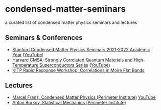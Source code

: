 # condensed-matter-seminars
a curated list of condensed matter physics seminars and lectures

## Seminars & Conferences
- [Stanford Condensed Matter Physics Seminars 2021-2022 Academic Year](https://glam.stanford.edu/events-0) ([YouTube](https://www.youtube.com/channel/UCIca30ZcyaHQJnPCZIZih9g))
- [Harvard CMSA: Strongly Correlated Quantum Materials and High-Temperature Superconductors Series](https://cmsa.fas.harvard.edu/strongly-correlated-materials/) ([YouTube](https://www.youtube.com/channel/UCM06KiUOw1vRrmvD8U274Ww/videos))
- [KITP Rapid Response Workshop: Correlations in Moire Flat Bands](https://online.kitp.ucsb.edu/online/bands_m19/)


## Lectures
- [Marcel Franz, Condensed Matter Physics (Perimeter Institute)](https://pirsa.org/search-talks?search_api_fulltext=marcel+franz) [YouTube](https://www.youtube.com/watch?v=nSXmB9hWj28&list=PLaNkJORnlhZnU0bY50l10qHmjFGMyTfXi)
- [Anton Burkov, Statistical Mechanics (Perimeter Institute)](https://pirsa.org/C14042)
